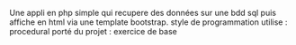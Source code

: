 Une appli en php simple qui recupere des données sur une bdd sql puis affiche en html via une template bootstrap.
style de programmation utilise : procedural
porté du projet : exercice de base
